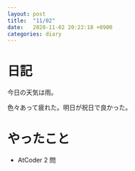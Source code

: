 ```yaml
---
layout: post
title:  "11/02"
date:   2020-11-02 20:22:18 +0900
categories: diary
---
```

# 日記

今日の天気は雨。

色々あって疲れた。明日が祝日で良かった。

# やったこと

- AtCoder 2 問